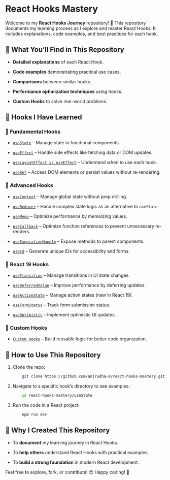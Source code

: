 # React Hooks Mastery

Welcome to my **React Hooks Journey** repository! 🚀 This repository documents my learning process as I explore and master React Hooks. It includes explanations, code examples, and best practices for each hook.

## 📌 What You’ll Find in This Repository

- **Detailed explanations** of each React Hook.

- **Code examples** demonstrating practical use cases.

- **Comparisons** between similar hooks.

- **Performance optimization techniques** using hooks.

- **Custom Hooks** to solve real-world problems.

## 📖 Hooks I Have Learned

### 🔹 Fundamental Hooks

- [`useState`](./01-useState/) – Manage state in functional components.

- [`useEffect`](./useEffect) – Handle side effects like fetching data or DOM updates.

- [`useLayoutEffect vs useEffect`](./useLayoutEffect-vs-useEffect) – Understand when to use each hook.

- [`useRef`](./useRef) – Access DOM elements or persist values without re-rendering.

### 🔹 Advanced Hooks

- [`useContext`](./useContext) – Manage global state without prop drilling.

- [`useReducer`](./useReducer) – Handle complex state logic as an alternative to `useState`.

- [`useMemo`](./useMemo) – Optimize performance by memoizing values.

- [`useCallback`](./useMemo-useCallback) – Optimize function references to prevent unnecessary re-renders.

- [`useImperativeHandle`](./useImperativeHandle) – Expose methods to parent components.

- [`useId`](./useId) – Generate unique IDs for accessibility and forms.

### 🔹 React 19 Hooks

- [`useTransition`](./useTransition) – Manage transitions in UI state changes.

- [`useDeferredValue`](./useDeferredValue) – Improve performance by deferring updates.

- [`useActionState`](./useActionState) – Manage action states (new in React 19).

- [`useFormStatus`](./useFormStatus) – Track form submission status.

- [`useOptimistic`](./useOptimistic) – Implement optimistic UI updates.

### 🔹 Custom Hooks

- [`Custom Hooks`](./Custom-Hooks) – Build reusable logic for better code organization.

## 🚀 How to Use This Repository

1. Clone the repo:

    ```sh
        git clone https://github.com/anirudha-8/react-hooks-mastery.git
    ```

2. Navigate to a specific hook’s directory to see examples:

    ```sh
        cd react-hooks-mastery/useState
    ```

3. Run the code in a React project:

    ```sh
        npm run dev
    ```

## 🌱 Why I Created This Repository

- To **document** my learning journey in React Hooks.

- To **help others** understand React Hooks with practical examples.

- To **build a strong foundation** in modern React development.

Feel free to explore, fork, or contribute! 😊 Happy coding! 🎉
